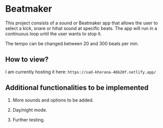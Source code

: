 # Beatmaker

This project consists of a sound or Beatmaker app that allows the user to select a kick, snare or hihat sound at specific beats. The app will run in a continuous loop until the user wants to stop it.

The tempo can be changed between 20 and 300 beats per min.

## How to view?

I am currently hosting it here: `https://sad-khorana-46b20f.netlify.app/`

## Additional functionalities to be implemented

1. More sounds and options to be added.

2. Day/night mode.

3. Further testing.
